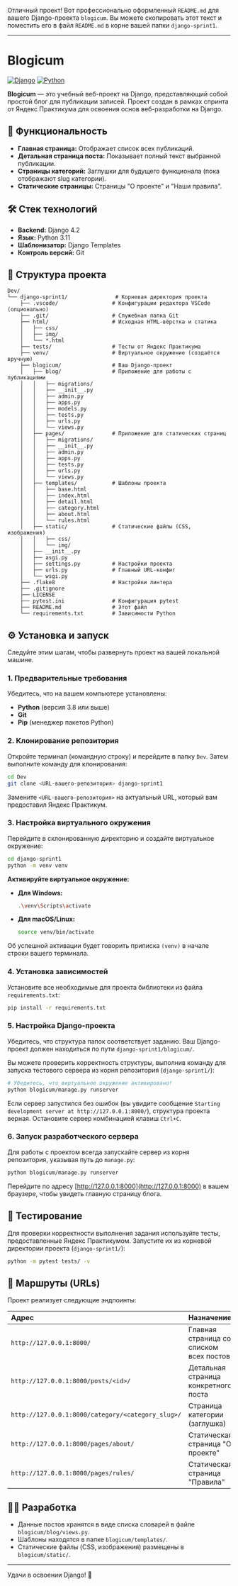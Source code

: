 Отличный проект! Вот профессионально оформленный `README.md` для вашего Django-проекта `blogicum`. Вы можете скопировать этот текст и поместить его в файл `README.md` в корне вашей папки `django-sprint1`.

***

# Blogicum

[![Django](https://img.shields.io/badge/Django-5.1-092E20?logo=django)](https://www.djangoproject.com/)
[![Python](https://img.shields.io/badge/Python-3.10-3776AB?logo=python)](https://www.python.org/)

**Blogicum** — это учебный веб-проект на Django, представляющий собой простой блог для публикации записей. Проект создан в рамках спринта от Яндекс Практикума для освоения основ веб-разработки на Django.

## 🚀 Функциональность

*   **Главная страница:** Отображает список всех публикаций.
*   **Детальная страница поста:** Показывает полный текст выбранной публикации.
*   **Страницы категорий:** Заглушки для будущего функционала (пока отображают slug категории).
*   **Статические страницы:** Страницы "О проекте" и "Наши правила".

## 🛠 Стек технологий

*   **Backend:** Django 4.2
*   **Язык:** Python 3.11
*   **Шаблонизатор:** Django Templates
*   **Контроль версий:** Git

## 📁 Структура проекта

```
Dev/
└── django-sprint1/               # Корневая директория проекта
    ├── .vscode/                 # Конфигурации редактора VSCode (опционально)
    ├── .git/                    # Служебная папка Git
    ├── html/                    # Исходная HTML-вёрстка и статика
    │   ├── css/
    │   ├── img/
    │   └── *.html
    ├── tests/                   # Тесты от Яндекс Практикума
    ├── venv/                    # Виртуальное окружение (создаётся вручную)
    ├── blogicum/                # Ваш Django-проект
    │   ├── blog/                # Приложение для работы с публикациями
    │   │   ├── migrations/
    │   │   ├── __init__.py
    │   │   ├── admin.py
    │   │   ├── apps.py
    │   │   ├── models.py
    │   │   ├── tests.py
    │   │   ├── urls.py
    │   │   └── views.py
    │   ├── pages/               # Приложение для статических страниц
    │   │   ├── migrations/
    │   │   ├── __init__.py
    │   │   ├── admin.py
    │   │   ├── apps.py
    │   │   ├── tests.py
    │   │   ├── urls.py
    │   │   └── views.py
    │   ├── templates/           # Шаблоны проекта
    │   │   ├── base.html
    │   │   ├── index.html
    │   │   ├── detail.html
    │   │   ├── category.html
    │   │   ├── about.html
    │   │   └── rules.html
    │   ├── static/              # Статические файлы (CSS, изображения)
    │   │   ├── css/
    │   │   └── img/
    │   ├── __init__.py
    │   ├── asgi.py
    │   ├── settings.py          # Настройки проекта
    │   ├── urls.py              # Главный URL-конфиг
    │   └── wsgi.py
    ├── .flake8                  # Настройки линтера
    ├── .gitignore
    ├── LICENSE
    ├── pytest.ini               # Конфигурация pytest
    ├── README.md                # Этот файл
    └── requirements.txt         # Зависимости Python
```

## ⚙️ Установка и запуск

Следуйте этим шагам, чтобы развернуть проект на вашей локальной машине.

### 1. Предварительные требования

Убедитесь, что на вашем компьютере установлены:
*   **Python** (версия 3.8 или выше)
*   **Git**
*   **Pip** (менеджер пакетов Python)

### 2. Клонирование репозитория

Откройте терминал (командную строку) и перейдите в папку `Dev`. Затем выполните команду для клонирования:

```bash
cd Dev
git clone <URL-вашего-репозитория> django-sprint1
```

Замените `<URL-вашего-репозитория>` на актуальный URL, который вам предоставил Яндекс Практикум.

### 3. Настройка виртуального окружения

Перейдите в склонированную директорию и создайте виртуальное окружение:

```bash
cd django-sprint1
python -m venv venv
```

**Активируйте виртуальное окружение:**
*   **Для Windows:**
    ```bash
    .\venv\Scripts\activate
    ```
*   **Для macOS/Linux:**
    ```bash
    source venv/bin/activate
    ```
Об успешной активации будет говорить приписка `(venv)` в начале строки вашего терминала.

### 4. Установка зависимостей

Установите все необходимые для проекта библиотеки из файла `requirements.txt`:

```bash
pip install -r requirements.txt
```

### 5. Настройка Django-проекта

Убедитесь, что структура папок соответствует заданию. Ваш Django-проект должен находиться по пути `django-sprint1/blogicum/`.

Вы можете проверить корректность структуры, выполнив команду для запуска тестового сервера из корня репозитория (`django-sprint1/`):

```bash
# Убедитесь, что виртуальное окружение активировано!
python blogicum/manage.py runserver
```

Если сервер запустился без ошибок (вы увидите сообщение `Starting development server at http://127.0.0.1:8000/`), структура проекта верная. Остановите сервер комбинацией клавиш `Ctrl+C`.

### 6. Запуск разработческого сервера

Для работы с проектом всегда запускайте сервер из корня репозитория, указывая путь до `manage.py`:

```bash
python blogicum/manage.py runserver
```

Перейдите по адресу [http://127.0.0.1:8000](http://127.0.0.1:8000) в вашем браузере, чтобы увидеть главную страницу блога.

## 🧪 Тестирование

Для проверки корректности выполнения задания используйте тесты, предоставленные Яндекс Практикумом. Запустите их из корневой директории проекта (`django-sprint1/`):

```bash
python -m pytest tests/ -v
```

## 📌 Маршруты (URLs)

Проект реализует следующие эндпоинты:

| Адрес | Назначение |
| :--- | :--- |
| `http://127.0.0.1:8000/` | Главная страница со списком всех постов |
| `http://127.0.0.1:8000/posts/<id>/` | Детальная страница конкретного поста |
| `http://127.0.0.1:8000/category/<category_slug>/` | Страница категории (заглушка) |
| `http://127.0.0.1:8000/pages/about/` | Статическая страница "О проекте" |
| `http://127.0.0.1:8000/pages/rules/` | Статическая страница "Правила" |

## 👨‍💻 Разработка

* Данные постов хранятся в виде списка словарей в файле `blogicum/blog/views.py`.
* Шаблоны находятся в папке `blogicum/templates/`.
* Статические файлы (CSS, изображения) размещены в `blogicum/static/`.

---

Удачи в освоении Django! 🚀
